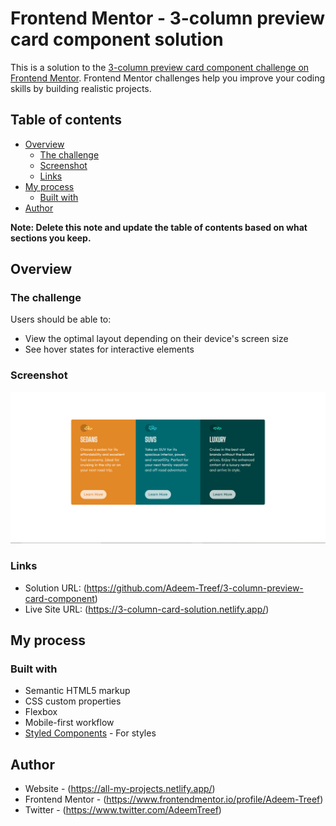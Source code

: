 # Frontend Mentor - 3-column preview card component solution

This is a solution to the [3-column preview card component challenge on Frontend Mentor](https://www.frontendmentor.io/challenges/3column-preview-card-component-pH92eAR2-). Frontend Mentor challenges help you improve your coding skills by building realistic projects. 

## Table of contents

- [Overview](#overview)
  - [The challenge](#the-challenge)
  - [Screenshot](#screenshot)
  - [Links](#links)
- [My process](#my-process)
  - [Built with](#built-with)
- [Author](#author)


**Note: Delete this note and update the table of contents based on what sections you keep.**

## Overview

### The challenge

Users should be able to:

- View the optimal layout depending on their device's screen size
- See hover states for interactive elements

### Screenshot

![](images/screenshot.png)





### Links

- Solution URL: (https://github.com/Adeem-Treef/3-column-preview-card-component)
- Live Site URL: (https://3-column-card-solution.netlify.app/)

## My process

### Built with

- Semantic HTML5 markup
- CSS custom properties
- Flexbox
- Mobile-first workflow
- [Styled Components](https://styled-components.com/) - For styles




## Author

- Website - (https://all-my-projects.netlify.app/)
- Frontend Mentor - (https://www.frontendmentor.io/profile/Adeem-Treef)
- Twitter - (https://www.twitter.com/AdeemTreef)



